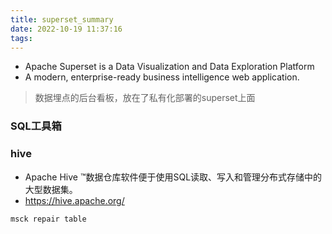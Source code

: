 ```yaml
---
title: superset_summary
date: 2022-10-19 11:37:16
tags:
---
```

- Apache Superset is a Data Visualization and Data Exploration Platform
- A modern, enterprise-ready business intelligence web application.
> 数据埋点的后台看板，放在了私有化部署的superset上面

### SQL工具箱

### hive
- Apache Hive ™数据仓库软件便于使用SQL读取、写入和管理分布式存储中的大型数据集。
- https://hive.apache.org/
```
msck repair table
```